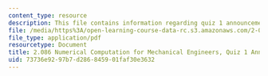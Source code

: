 ```yaml
---
content_type: resource
description: This file contains information regarding quiz 1 announcement.
file: /media/https%3A/open-learning-course-data-rc.s3.amazonaws.com/2-086-numerical-computation-for-mechanical-engineers-spring-2013/73736e9297b7d286845901faf30e3632_MIT2_086S13_quiz1_Announ.pdf
file_type: application/pdf
resourcetype: Document
title: 2.086 Numerical Computation for Mechanical Engineers, Quiz 1 Announcement
uid: 73736e92-97b7-d286-8459-01faf30e3632
---
```


